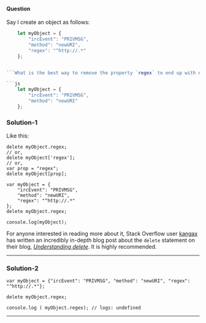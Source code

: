 #### Question

Say I create an object as follows:

````js
    let myObject = {
        "ircEvent": "PRIVMSG",
        "method": "newURI",
        "regex": "^http://.*"
    };


```What is the best way to remove the property `regex` to end up with new `myObject` as follows?

```js
    let myObject = {
        "ircEvent": "PRIVMSG",
        "method": "newURI"
    };

````

### Solution-1

Like this:

    delete myObject.regex;
    // or,
    delete myObject['regex'];
    // or,
    var prop = "regex";
    delete myObject[prop];

    var myObject = {
        "ircEvent": "PRIVMSG",
        "method": "newURI",
        "regex": "^http://.*"
    };
    delete myObject.regex;

    console.log(myObject);

For anyone interested in reading more about it, Stack Overflow user [kangax][1] has written an incredibly in-depth blog post about the `delete` statement on their blog, _[Understanding delete][2]_. It is highly recommended.

[1]: https://stackoverflow.com/users/130652/kangax
[2]: http://perfectionkills.com/understanding-delete/

---

### Solution-2

    var myObject = {"ircEvent": "PRIVMSG", "method": "newURI", "regex": "^http://.*"};

    delete myObject.regex;

    console.log ( myObject.regex); // logs: undefined

---
